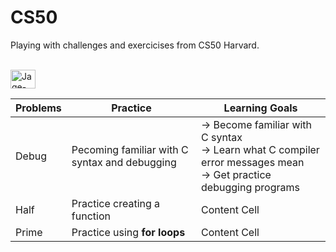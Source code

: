 # CS50
Playing with challenges and exercicises from CS50 Harvard.

<br>  <img align="center" alt="Jaqe-Js" height="30" width="40" src="https://gifdb.com/images/high/nintendo-super-mario-bros-different-forms-japg0ynxgi9slxx9.webp"><br>


| Problems      | Practice                                      |Learning Goals |
| ------------- | -------------                                 | ------------- |
| Debug         | Pecoming familiar with C syntax and debugging |→ Become familiar with C syntax <br>→ Learn what C compiler error messages mean <br>→ Get practice debugging  programs|                       
| Half          | Practice creating a function                  | Content Cell  | 
| Prime         | Practice using <b>for<b> loops                | Content Cell  | 